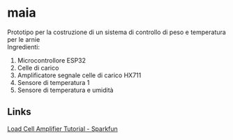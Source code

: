 # maia
Prototipo per la costruzione di un sistema di controllo di peso e temperatura per le arnie  
Ingredienti:
1. Microcontrollore ESP32
2. Celle di carico
3. Amplificatore segnale celle di carico HX711
4. Sensore di temperatura 1
5. Sensore di temperatura e umidità

## Links
[Load Cell Amplifier Tutorial - Sparkfun](https://learn.sparkfun.com/tutorials/load-cell-amplifier-hx711-breakout-hookup-guide/all)
